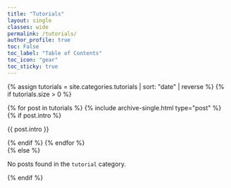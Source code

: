 ```yaml
---
title: "Tutorials"
layout: single
classes: wide
permalink: /tutorials/
author_profile: true
toc: False
toc_label: "Table of Contents"
toc_icon: "gear"
toc_sticky: true
---
```


{% assign tutorials = site.categories.tutorials | sort: "date" | reverse %}
{% if tutorials.size > 0 %}
  <div class="entries-list">
    {% for post in tutorials %}
      {% include archive-single.html type="post" %}
        {% if post.intro %}
            <p class="tutorial-intro">{{ post.intro }}</p>
        {% endif %}
    {% endfor %}
  </div>
{% else %}
  <p>No posts found in the <code>tutorial</code> category.</p>
{% endif %}